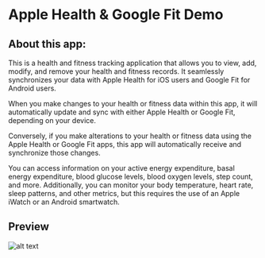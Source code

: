 # Apple Health & Google Fit Demo

## About this app:

This is a health and fitness tracking application that allows you to view, add, modify, and remove your health and fitness records. It seamlessly synchronizes your data with Apple Health for iOS users and Google Fit for Android users.

When you make changes to your health or fitness data within this app, it will automatically update and sync with either Apple Health or Google Fit, depending on your device.

Conversely, if you make alterations to your health or fitness data using the Apple Health or Google Fit apps, this app will automatically receive and synchronize those changes.

You can access information on your active energy expenditure, basal energy expenditure, blood glucose levels, blood oxygen levels, step count, and more. Additionally, you can monitor your body temperature, heart rate, sleep patterns, and other metrics, but this requires the use of an Apple iWatch or an Android smartwatch.

## Preview
![alt text](https://i.postimg.cc/Wp0SyQ5R/imgonline-com-ua-twotoone-wnatqnyt-As6-M8.png "img")
